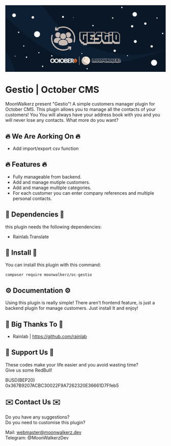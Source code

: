 <p align="center"> <img style="max-width: 100%; margin: 2rem auto; display: block;" src=cover_github.jpg></p>

# Gestio | October CMS

MoonWalkerz present "Gestio"! A simple customers manager plugin for October CMS. This plugin allows you to manage all the contacts of your customers! You You will always have your address book with you and you will never lose any contacts. What more do you want?

## 🔥 We Are Aorking On 🔥

- Add import/export csv function

## 🔥 Features 🔥

- Fully manageable from backend.
- Add and manage mutiple customers.
- Add and manage multiple categories.
- For each customer you can enter company references and multiple personal contacts.

## 💊 Dependencies 💊

this plugin needs the following dependencies:
- Rainlab.Translate

## 🚀 Install 🚀

You can install this plugin with this command:

```
composer require moonwalkerz/oc-gestio
```

## ⚙️ Documentation ⚙️

Using this plugin is really simple! There aren't frontend feature, is just a backend plugin for manage customers. Just install It and enjoy!

## 🙏 Big Thanks To 🙏

- Rainlab | https://github.com/rainlab

 

## 🤑 Support Us 🤑

These codes make your life easier and you avoid wasting time?\
Give us some RedBull!

BUSD(BEP20)\
0x367B9207ACBC30022F9A7262320E36661D7Ffeb5

## ✉️ Contact Us ✉️ 

Do you have any suggestions?\
Do you need to customise this plugin?

Mail: webmaster@moonwalkerz.dev\
Telegram: @MoonWalkerzDev
